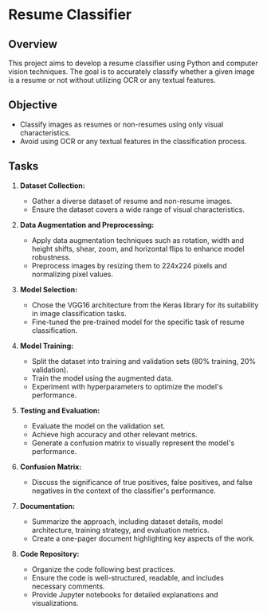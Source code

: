 # Resume Classifier

## Overview
This project aims to develop a resume classifier using Python and computer vision techniques. The goal is to accurately classify whether a given image is a resume or not without utilizing OCR or any textual features.

## Objective
- Classify images as resumes or non-resumes using only visual characteristics.
- Avoid using OCR or any textual features in the classification process.

## Tasks
1. **Dataset Collection:**
   - Gather a diverse dataset of resume and non-resume images.
   - Ensure the dataset covers a wide range of visual characteristics.

2. **Data Augmentation and Preprocessing:**
   - Apply data augmentation techniques such as rotation, width and height shifts, shear, zoom, and horizontal flips to enhance model robustness.
   - Preprocess images by resizing them to 224x224 pixels and normalizing pixel values.

3. **Model Selection:**
   - Chose the VGG16 architecture from the Keras library for its suitability in image classification tasks.
   - Fine-tuned the pre-trained model for the specific task of resume classification.

4. **Model Training:**
   - Split the dataset into training and validation sets (80% training, 20% validation).
   - Train the model using the augmented data.
   - Experiment with hyperparameters to optimize the model's performance.

5. **Testing and Evaluation:**
   - Evaluate the model on the validation set.
   - Achieve high accuracy and other relevant metrics.
   - Generate a confusion matrix to visually represent the model's performance.

6. **Confusion Matrix:**
   - Discuss the significance of true positives, false positives, and false negatives in the context of the classifier's performance.

7. **Documentation:**
   - Summarize the approach, including dataset details, model architecture, training strategy, and evaluation metrics.
   - Create a one-pager document highlighting key aspects of the work.

8. **Code Repository:**
   - Organize the code following best practices.
   - Ensure the code is well-structured, readable, and includes necessary comments.
   - Provide Jupyter notebooks for detailed explanations and visualizations.

